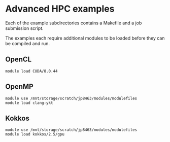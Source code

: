 # Advanced HPC examples

Each of the example subdirectories contains a Makefile and a job
submission script.

The examples each require additional modules to be loaded before they
can be compiled and run.

## OpenCL

    module load CUDA/8.0.44

## OpenMP

    module use /mnt/storage/scratch/jp8463/modules/modulefiles
    module load clang-ykt

## Kokkos

    module use /mnt/storage/scratch/jp8463/modules/modulefiles
    module load kokkos/2.5/gpu
